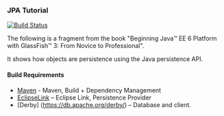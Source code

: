 ### JPA Tutorial 

[![Build Status](https://travis-ci.org/ImranAdan/JPATutorial.svg?branch=master)](https://travis-ci.org/ImranAdan/JPATutorial)

The following is a fragment from the book "Beginning Java™ EE 6 Platform with GlassFish™ 3: From Novice to Professional". 

It shows how objects are persistence using the Java persistence API. 

#### Build Requirements 

* [Maven]( https://maven.apache.org/download.cgi) - Maven, Build + Dependency Management
* [EclipseLink](http://www.eclipse.org/eclipselink/)  – Eclipse Link, Persistence Provider
* [Derby] (https://db.apache.org/derby/) – Database  and client.
